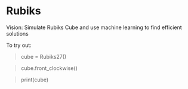 # Rubiks
Vision: Simulate Rubiks Cube and use machine learning to find efficient solutions

To try out:
> cube = Rubiks27()

> cube.front_clockwise()

> print(cube)


